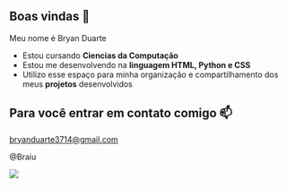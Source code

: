 ## Boas vindas 💙

Meu nome é Bryan Duarte

- Estou cursando **Ciencias da Computação**
- Estou me desenvolvendo na **linguagem HTML, Python e CSS**
- Utilizo esse espaço para minha organização e compartilhamento dos meus **projetos** desenvolvidos

## Para você entrar em contato comigo 📫

bryanduarte3714@gmail.com

@Braiu


![]([https://media1.tenor.com/m/rlEJQKoIv7QAAAAd/cat-nori.gif])
